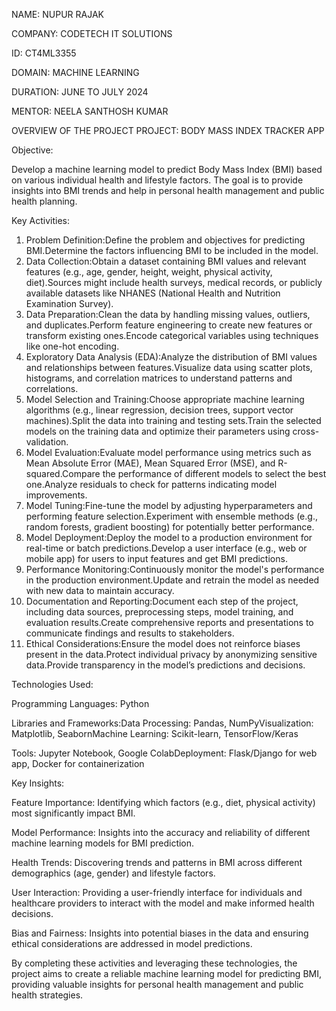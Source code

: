 NAME: NUPUR RAJAK 

COMPANY: CODETECH IT SOLUTIONS 

ID: CT4ML3355

DOMAIN: MACHINE LEARNING 

DURATION: JUNE TO JULY 2024

MENTOR: NEELA SANTHOSH KUMAR 

OVERVIEW OF THE PROJECT 
PROJECT: BODY MASS INDEX TRACKER APP 


Objective:

Develop a machine learning model to predict Body Mass Index (BMI) based on various individual health and lifestyle factors. The goal is to provide insights into BMI trends and help in personal health management and public health planning.

Key Activities:

1. Problem Definition:Define the problem and objectives for predicting BMI.Determine the factors influencing BMI to be included in the model.
2. Data Collection:Obtain a dataset containing BMI values and relevant features (e.g., age, gender, height, weight, physical activity, diet).Sources might include health surveys, medical records, or publicly available datasets like NHANES (National Health and Nutrition Examination Survey).
3. Data Preparation:Clean the data by handling missing values, outliers, and duplicates.Perform feature engineering to create new features or transform existing ones.Encode categorical variables using techniques like one-hot encoding.
4. Exploratory Data Analysis (EDA):Analyze the distribution of BMI values and relationships between features.Visualize data using scatter plots, histograms, and correlation matrices to understand patterns and correlations.
5. Model Selection and Training:Choose appropriate machine learning algorithms (e.g., linear regression, decision trees, support vector machines).Split the data into training and testing sets.Train the selected models on the training data and optimize their parameters using cross-validation.
6. Model Evaluation:Evaluate model performance using metrics such as Mean Absolute Error (MAE), Mean Squared Error (MSE), and R-squared.Compare the performance of different models to select the best one.Analyze residuals to check for patterns indicating model improvements.
7. Model Tuning:Fine-tune the model by adjusting hyperparameters and performing feature selection.Experiment with ensemble methods (e.g., random forests, gradient boosting) for potentially better performance.
8. Model Deployment:Deploy the model to a production environment for real-time or batch predictions.Develop a user interface (e.g., web or mobile app) for users to input features and get BMI predictions.
9. Performance Monitoring:Continuously monitor the model's performance in the production environment.Update and retrain the model as needed with new data to maintain accuracy.
10. Documentation and Reporting:Document each step of the project, including data sources, preprocessing steps, model training, and evaluation results.Create comprehensive reports and presentations to communicate findings and results to stakeholders.
11. Ethical Considerations:Ensure the model does not reinforce biases present in the data.Protect individual privacy by anonymizing sensitive data.Provide transparency in the model’s predictions and decisions.

 Technologies Used:
 
 
 Programming Languages: Python
 
 Libraries and Frameworks:Data Processing: Pandas, NumPyVisualization: Matplotlib, SeabornMachine Learning: Scikit-learn, TensorFlow/Keras
 
 Tools: Jupyter Notebook, Google ColabDeployment: Flask/Django for web app, Docker for containerization

 
 Key Insights:
 
 Feature Importance: Identifying which factors (e.g., diet, physical activity) most significantly impact BMI.
 
 Model Performance: Insights into the accuracy and reliability of different machine learning models for BMI prediction.
 
 Health Trends: Discovering trends and patterns in BMI across different demographics (age, gender) and lifestyle factors.
 
 User Interaction: Providing a user-friendly interface for individuals and healthcare providers to interact with the model and make informed health decisions.
 
 Bias and Fairness: Insights into potential biases in the data and ensuring ethical considerations are addressed in model predictions.
 
 
 By completing these activities and leveraging these technologies, the project aims to create a reliable machine learning model for predicting BMI, providing valuable insights for personal health management and public health strategies.
